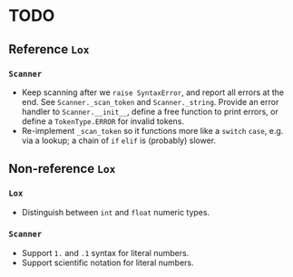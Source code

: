 # TODO

## Reference `Lox`

### `Scanner`

- Keep scanning after we `raise SyntaxError`, and report all errors at the end.
See `Scanner._scan_token` and `Scanner._string`.
Provide an error handler to `Scanner.__init__`, define a free function to print errors, or define a `TokenType.ERROR` for invalid tokens.
- Re-implement `_scan_token` so it functions more like a `switch` `case`, e.g. via a lookup; a chain of `if` `elif` is (probably) slower.

## Non-reference `Lox`

### `Lox`

- Distinguish between `int` and `float` numeric types.

### `Scanner`

- Support `1.` and `.1` syntax for literal numbers.
- Support scientific notation for literal numbers.
